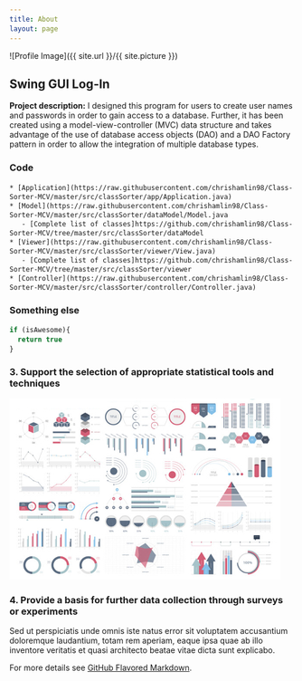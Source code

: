 ```yaml
---
title: About
layout: page
---
```

![Profile Image]({{ site.url }}/{{ site.picture }})

## Swing GUI Log-In

**Project description:** I designed this program for users to create user names and passwords in order to gain access to a database.  Further, it has been created using a model-view-controller (MVC) data structure and takes advantage of the use of database access objects (DAO) and a DAO Factory pattern in order to allow the integration of multiple database types.

### Code
```
* [Application](https://raw.githubusercontent.com/chrishamlin98/Class-Sorter-MCV/master/src/classSorter/app/Application.java)
* [Model](https://raw.githubusercontent.com/chrishamlin98/Class-Sorter-MCV/master/src/classSorter/dataModel/Model.java
   - [Complete list of classes]https://github.com/chrishamlin98/Class-Sorter-MCV/tree/master/src/classSorter/dataModel
* [Viewer](https://raw.githubusercontent.com/chrishamlin98/Class-Sorter-MCV/master/src/classSorter/viewer/View.java)
   - [Complete list of classes]https://github.com/chrishamlin98/Class-Sorter-MCV/tree/master/src/classSorter/viewer
* [Controller](https://raw.githubusercontent.com/chrishamlin98/Class-Sorter-MCV/master/src/classSorter/controller/Controller.java)
```

### Something else

```javascript
if (isAwesome){
  return true
}
```

### 3. Support the selection of appropriate statistical tools and techniques

![Image of Stat Tools](https://github.com/chrishamlin98/chrishamlin98.github.io/blob/master/assets/images/dummy_thumbnail.jpg?raw=true)

### 4. Provide a basis for further data collection through surveys or experiments

Sed ut perspiciatis unde omnis iste natus error sit voluptatem accusantium doloremque laudantium, totam rem aperiam, eaque ipsa quae ab illo inventore veritatis et quasi architecto beatae vitae dicta sunt explicabo.

For more details see [GitHub Flavored Markdown](https://guides.github.com/features/mastering-markdown/).

